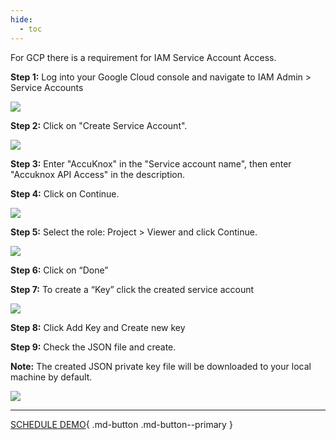 ```yaml
---
hide:
  - toc
---
```



For GCP there is a requirement for IAM Service Account Access.

**Step 1:** Log into your Google Cloud console and navigate to IAM Admin > Service Accounts

![](/getting-started/images/aws1.png)

**Step 2:** Click on "Create Service Account".

![](/getting-started/images/aws2.png)

**Step 3:** Enter "AccuKnox" in the "Service account name", then enter "Accuknox API Access" in the description.

**Step 4:** Click on Continue.

![](/getting-started/images/aws3.png)

**Step 5:** Select the role: Project > Viewer and click Continue.

![](/getting-started/images/aws4.png)

**Step 6:** Click on “Done”

**Step 7:** To create a “Key” click the created service account

![](/getting-started/images/aws5.png)

**Step 8:** Click Add Key and Create new key

**Step 9:** Check  the JSON file and create.

**Note:** The created JSON private key file will be downloaded to your local machine by default.

![](/getting-started/images/aws6.png)



<!---Similarly, for Azure or GCP, follow guidelines on AccuKnox SaaS infrastructure in Cloud Onboarding Screen.-->

- - - 
[SCHEDULE DEMO](https://www.accuknox.com/contact-us){ .md-button .md-button--primary }